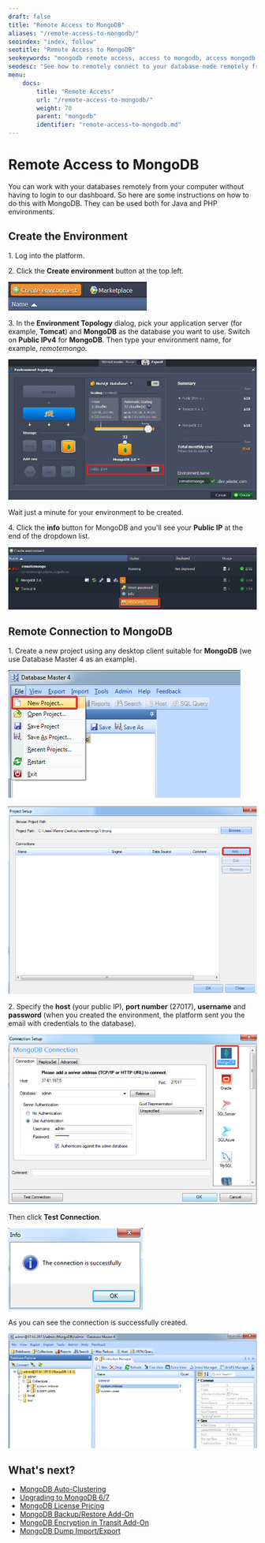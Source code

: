 ```yaml
---
draft: false
title: "Remote Access to MongoDB"
aliases: "/remote-access-to-mongodb/"
seoindex: "index, follow"
seotitle: "Remote Access to MongoDB"
seokeywords: "mongodb remote access, access to mongodb, access mongodb database, remote access to mongodb, mongodb access database, mongodb database access, access mongodb server, mongodb server remote access, access a mongodb database, access to mongodb database"
seodesc: "See how to remotely connect to your database node remotely from computer. Set up the remote access to your MongoDB database in a few minutes via Public IP."
menu:
    docs:
        title: "Remote Access"
        url: "/remote-access-to-mongodb/"
        weight: 70
        parent: "mongodb"
        identifier: "remote-access-to-mongodb.md"
---
```


# Remote Access to MongoDB

You can work with your databases remotely from your computer without having to login to our dashboard. So here are some instructions on how to do this with MongoDB. They can be used both for Java and PHP environments.


## Create the Environment

1\. Log into the platform.

2\. Click the **Create environment** button at the top left.

![create environment](01-create-environment.png)

3\. In the **Environment Topology** dialog, pick your application server (for example, **Tomcat**) and **MongoDB** as the database you want to use. Switch on **Public IPv4** for **MongoDB**. Then type your environment name, for example, *remotemongo.*

![environment wizard](02-environment-wizard.png)

Wait just a minute for your environment to be created.

4\. Click the **info** button for MongoDB and you'll see your **Public IP** at the end of the dropdown list.

![MongoDB node public IP](03-mongodb-node-public-ip.png)


## Remote Connection to MongoDB

1\. Create a new project using any desktop client suitable for **MongoDB** (we use Database Master 4 as an example).

![remote connection new project](04-remote-connection-new-project.png)

![add remote connection](05-add-remote-connection.png)

2\. Specify the **host** (your public IP), **port number** (27017), **username** and **password** (when you created the environment, the platform sent you the email with credentials to the database).

![remote connection credentials](06-remote-connection-credentials.png)

Then click **Test Connection**.

![test remote connection](07-test-remote-connection.png)

As you can see the connection is successfully created.

![remote connection created](08-remote-connection-created.png)


## What's next?

- [MongoDB Auto-Clustering](/mongodb-auto-clustering/)
- [Upgrading to MongoDB 6/7](/updating-to-mongodb-7/)
- [MongoDB License Pricing](/mongodb-license/)
- [MongoDB Backup/Restore Add-On](/mongodb-backup-restore-addon/)
- [MongoDB Encryption in Transit Add-On](/mongodb-ssl-addon/)
- [MongoDB Dump Import/Export](/dump-import-export-to-mongodb/)